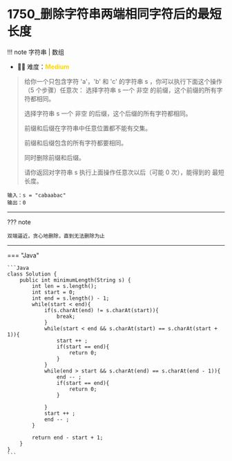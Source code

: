 # 1750_删除字符串两端相同字符后的最短长度


!!! note
    <!-- 这里记载考察的数据结构、算法等 -->
    字符串 | 数组

- 🔑🔑 难度：<span style = "color:gold; font-weight:bold">Medium</span>


> 给你一个只包含字符 'a'，'b' 和 'c' 的字符串 s ，你可以执行下面这个操作（5 个步骤）任意次：
> 选择字符串 s 一个 非空 的前缀，这个前缀的所有字符都相同。
> 
> 选择字符串 s 一个 非空 的后缀，这个后缀的所有字符都相同。
> 
> 前缀和后缀在字符串中任意位置都不能有交集。
> 
> 前缀和后缀包含的所有字符都要相同。
> 
> 同时删除前缀和后缀。
> 
> 请你返回对字符串 s 执行上面操作任意次以后（可能 0 次），能得到的 最短长度。



```
输入：s = "cabaabac"
输出：0
```
-----------
??? note

    双端逼近，贪心地删除，直到无法删除为止


----------
=== "Java"

    ```Java
    class Solution {
        public int minimumLength(String s) {
            int len = s.length();
            int start = 0;
            int end = s.length() - 1;
            while(start < end){
                if(s.charAt(end) != s.charAt(start)){
                    break;
                }
                while(start < end && s.charAt(start) == s.charAt(start + 1)){
                    start ++ ;
                    if(start == end){
                        return 0;
                    }
                }
                while(end > start && s.charAt(end) == s.charAt(end - 1)){
                    end -- ;
                    if(start == end){
                        return 0;
                    }
                    
                }
                start ++ ;
                end -- ;
            }
            
            return end - start + 1;
        }
    }
    ```





